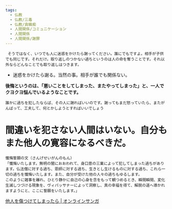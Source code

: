 ```yaml
---
tags:
  - 仏教
  - 仏教/三毒
  - 仏教/貪瞋痴
  - 人間関係/コミュニケーション
  - 人間関係
  - 人間関係/謝罪
---
```


```
 そうではなく、いつでも人に迷惑をかけたら謝ってください。誰にでもですよ。相手が子供でも同じです。それだけ。取り返しのつかない過ちというのは人の命を奪うことです。それ以外ならどんなことでも取り返しはつきます。
```

- 迷惑をかけたら謝る。当然の事。相手が誰でも関係ない。

**後悔というのは、「悪いことをしてしまった、またやってしまった」と、一人でクヨクヨ悩んでいるようなことです。**
```
誰かに過ちを犯したならば、その人に謝ればいいのです。謝ってもまだ怒っていたら、またがんばって、工夫して、何とかしようとすればいいでしょう
```

# 間違いを犯さない人間はいない。自分もまた他人の寛容になるべきだ。


```
懺悔誓願の文（さんげせいがんのもん）  
「懺悔いたします。無明の闇におおわれて、身口意の三業によって犯してしまった過ちがあります。仏法僧に対する過ち、恩師に対する過ち、生きとし生けるものに対する過ち、これら一切の過ちを懺悔いたします。また、自分が受けた他の人々の過ちもゆるします。  
このように雑事を離れ、ひとり静かに自己の心身を念をもって観つめるとき、瞬間瞬間、変化生滅しつづける現象を、ヴィパッサナーによって洞察し、真の幸福を得て、解脱の道へ導かれますようにと、ここに誓願をいたします。」
```

[他人を傷つけてしまったら | オンラインサンガ](https://online.samgha-shinsha.jp/contents/1b4322a2c003)